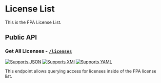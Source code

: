 # License List

This is the FPA License List.

## Public API

### Get All Licenses - [`/licenses`](https://fairfield-programming.github.io/license-list/licenses/)

[![Supports JSON](https://img.shields.io/badge/json-blue)](https://fairfield-programming.github.io/license-list/licenses.json)
[![Supports XMl](https://img.shields.io/badge/xml-blue)](https://fairfield-programming.github.io/license-list/licenses.xml)
[![Supports YAML](https://img.shields.io/badge/yaml-blue)](https://fairfield-programming.github.io/license-list/licenses.yaml)

This endpoint allows querying access for licenses inside of the FPA license list.

